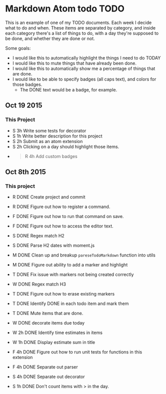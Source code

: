 # Markdown Atom todo TODO

This is an example of one of my TODO documents. Each week I decide what to do
and when. These items are separated by category, and inside each category
there's a list of things to do, with a day they're supposed to be done, and
whether they are done or not.

Some goals:
- I would like this to automatically highlight the things I need to do TODAY
- I would like this to mute things that have already been done.
- I would like this to automatically show me a percentage of things that are done.
- I would like to be able to specify badges (all caps text), and colors for those badges.
  - The DONE text would be a badge, for example.

## Oct 19 2015

### This Project

- S   3h  Write some tests for decorator
- S   1h  Write better description for this project
- S   2h  Submit as an atom extension
- S   2h  Clicking on a day should highlight those items.
- >R   4h  Add custom badges

## Oct 8th 2015

### This project

- R   DONE  Create project and commit
- R   DONE  Figure out how to register a command.
- F   DONE  Figure out how to run that command on save.
- F   DONE  Figure out how to access the editor text.
- S   DONE  Regex match H2
- S   DONE  Parse H2 dates with moment.js

- M   DONE  Clean up and breakup `pareseTodoMarkdown` function into utils
- M   DONE  Figure out ability to add a marker and highlight

- T   DONE  Fix issue with markers not being created correctly
- W   DONE  Regex match H3
- T   DONE  Figure out how to erase existing markers
- T   DONE  Identify DONE in each todo item and mark them
- T   DONE  Mute items that are done.

- W   DONE  decorate items due today
- W   2h  DONE Identify time estimates in items
- W   1h  DONE  Display estimate sum in title
- F   4h  DONE  Figure out how to run unit tests for functions in this extension
- F   4h  DONE  Separate out parser
- S   4h  DONE  Separate out decorator
- S   1h  DONE  Don't count items with > in the day.
